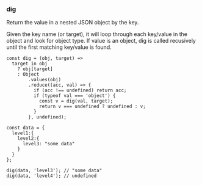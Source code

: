 ### dig

Return the value in a nested JSON object by the key.

Given the key name (or target), it will loop through each key/value in the object and look for object type.
If value is an object, dig is called recusively until the first matching key/value is found.

```
const dig = (obj, target) =>
  target in obj
    ? obj[target]
    : Object
        .values(obj)
        .reduce((acc, val) => {
          if (acc !== undefined) return acc;
          if (typeof val === 'object') {
            const v = dig(val, target);
            return v === undefined ? undefined : v;
          }
        }, undefined);
```

```
const data = {
  level1:{
    level2:{
      level3: "some data"
    }
  }
};

dig(data, 'level3'); // "some data"
dig(data, 'level4'); // undefined
```
